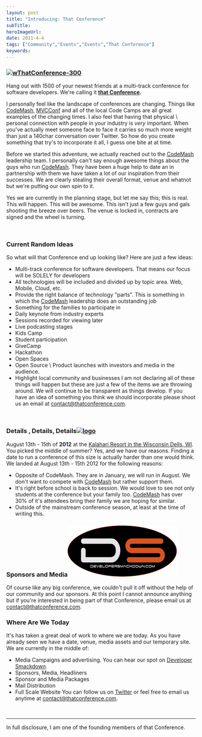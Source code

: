 ```yaml
---
layout: post 
title: "Introducing: That Conference"
subTitle: 
heroImageUrl: 
date: 2011-4-4
tags: ["Community","Events","Events","That Conference"]
keywords: 
---
```


### [![wThatConference-300](440w.jpg?s=badge "wThatConference-300")](http://csell.net/content/binary/Windows-Live-Writer/IntroducingThat-Conference_7BFF/wThatConference-3003.png)

Hang out with 1500 of your newest friends at a multi-track conference for software developers. We're calling it **<span style="text-decoration: underline;">that Conference</span>.**

I personally feel like the landscape of conferences are changing. Things like [CodeMash](http://CodeMash.org), [MVCConf](http://mvcconf.com) and all of the local Code Camps are all great examples of the changing times.  I also feel that having that physical \ personal connection with people in your industry is *very* important. When you've actually meet someone face to face it carries so much more weight than just a 140char conversation over Twitter.  So how do you create something that try's to incorporate it all, I guess one bite at at time.

Before we started this adventure, we actually reached out to the [CodeMash](http://CodeMash.org) leadership team. I personally can't say enough awesome things about the guys who run [CodeMash](http://codemash.org). They have been a huge help to date an in partnership with them we have taken a lot of our inspiration from their successes.  We are clearly stealing their overall format, venue and whatnot but we're putting our own spin to it.

Yes we are currently in the planning stage, but let me say this; this is real. This will happen. This will be awesome. This isn't just a few guys and gals shooting the breeze over beers. The venue is locked in, contracts are signed and the wheel is turning.

&nbsp;

### Current Random Ideas

So what will that Conference end up looking like?  Here are just a few ideas:

*   Multi-track conference for software developers. That means our focus will be SOLELY for developers
*   All technologies will be included and divided up by topic area. Web, Mobile, Cloud, etc.
*   Provide the right balance of technology "parts". This is something in which the [CodeMash](http://CodeMash.org) leadership does an outstanding job
*   Something for the families to participate in
*   Daily keynote from industry experts
*   Sessions recorded for viewing later
*   Live podcasting stages
*   Kids Camp
*   Student participation
*   GiveCamp
*   Hackathon
*   Open Spaces
*   Open Source \ Product launches with investors and media in the audience.
*   Highlight local community and businesses
I am not declaring all of these things will happen but these are just a few of the items we are throwing around.  We will continue to be transparent as things develop.  If you have an idea of something you think we should incorporate please shoot us an email at [contact@thatconference.com](mailto:contact@thatconference.com).

&nbsp;

### Details , Details, Details[![logo](logo_thumb.gif "logo")](http://csell.net/content/binary/Windows-Live-Writer/IntroducingThat-Conference_7BFF/logo_2.gif)

August 13th - 15th of **2012** at the [Kalahari Resort in the Wisconsin Dells, WI](http://www.kalahariresorts.com/wi/).  You picked the middle of summer? Yes, and we have our reasons.  Finding a date to run a conference of this size is actually harder than one would think.  We landed at August 13th - 15th 2012 for the following reasons:

*   Opposite of CodeMash. They are in January, we will run in August. We don't want to compete with [CodeMash](http://CodeMash.org) but rather support them.
*   It's right before school is back to session. We would love to see not only students at the conference but your family too.  [CodeMash](http://CodeMash.org) has over 30% of it's attendees bring their family we are hoping for similar.
*   Outside of the mainstream conference season, at least at the time of writing this.
&nbsp;

### Sponsors and Media[![ds-logo-black-large](ds-logo-black-large_thumb.png "ds-logo-black-large")](http://csell.net/content/binary/Windows-Live-Writer/IntroducingThat-Conference_7BFF/ds-logo-black-large_2.png)

Of course like any big conference, we couldn't pull it off without the help of our community and our sponsors. At this point I cannot announce anything but if you're interested in being part of that Conference, please email us at [contact@thatconference.com](mailto:contact@thatconference.com).

### 

### Where Are We Today

It's has taken a great deal of work to where we are today. As you have already seen we have a date, venue, media assets and our temporary site. We are currently in the middle of:

*   Media Campaigns and advertising. You can hear our spot on [Developer Smackdown](http://developersmackdown.com/).
*   Sponsors, Media, Headliners
*   Sponsor and Media Packages
*   Mail Distribution
*   Full Scale Website
You can follow us on [Twitter](http://twitter.com/thatconference) or feel free to email us anytime at [contact@thatconference.com](mailto:contact@thatconference.com).

&nbsp;

****

In full disclosure, I am one of the founding members of that Conference.